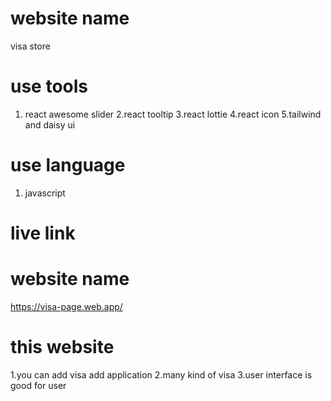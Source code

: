 # website name 

visa store

# use tools

1. react awesome slider
2.react tooltip
3.react lottie
4.react icon
5.tailwind and daisy ui

# use language  

1. javascript

# live link

# website name 

https://visa-page.web.app/


# this website 

1.you can add visa add application
2.many kind of visa 
3.user interface is good for user

